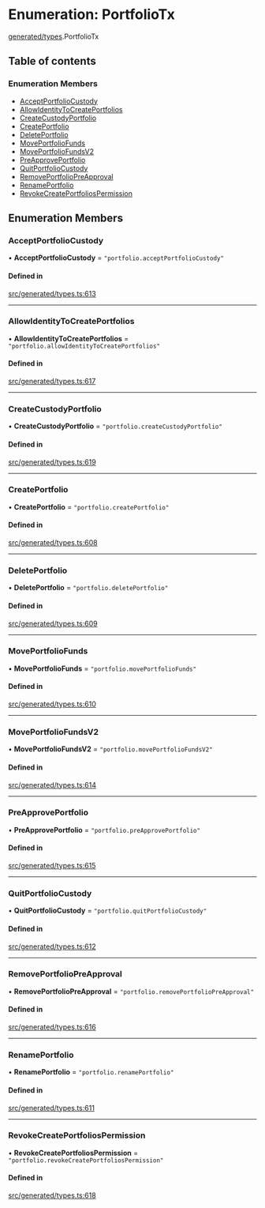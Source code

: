 # Enumeration: PortfolioTx

[generated/types](../wiki/generated.types).PortfolioTx

## Table of contents

### Enumeration Members

- [AcceptPortfolioCustody](../wiki/generated.types.PortfolioTx#acceptportfoliocustody)
- [AllowIdentityToCreatePortfolios](../wiki/generated.types.PortfolioTx#allowidentitytocreateportfolios)
- [CreateCustodyPortfolio](../wiki/generated.types.PortfolioTx#createcustodyportfolio)
- [CreatePortfolio](../wiki/generated.types.PortfolioTx#createportfolio)
- [DeletePortfolio](../wiki/generated.types.PortfolioTx#deleteportfolio)
- [MovePortfolioFunds](../wiki/generated.types.PortfolioTx#moveportfoliofunds)
- [MovePortfolioFundsV2](../wiki/generated.types.PortfolioTx#moveportfoliofundsv2)
- [PreApprovePortfolio](../wiki/generated.types.PortfolioTx#preapproveportfolio)
- [QuitPortfolioCustody](../wiki/generated.types.PortfolioTx#quitportfoliocustody)
- [RemovePortfolioPreApproval](../wiki/generated.types.PortfolioTx#removeportfoliopreapproval)
- [RenamePortfolio](../wiki/generated.types.PortfolioTx#renameportfolio)
- [RevokeCreatePortfoliosPermission](../wiki/generated.types.PortfolioTx#revokecreateportfoliospermission)

## Enumeration Members

### AcceptPortfolioCustody

• **AcceptPortfolioCustody** = ``"portfolio.acceptPortfolioCustody"``

#### Defined in

[src/generated/types.ts:613](https://github.com/PolymeshAssociation/polymesh-private-sdk/blob/2c6aa0b4/src/generated/types.ts#L613)

___

### AllowIdentityToCreatePortfolios

• **AllowIdentityToCreatePortfolios** = ``"portfolio.allowIdentityToCreatePortfolios"``

#### Defined in

[src/generated/types.ts:617](https://github.com/PolymeshAssociation/polymesh-private-sdk/blob/2c6aa0b4/src/generated/types.ts#L617)

___

### CreateCustodyPortfolio

• **CreateCustodyPortfolio** = ``"portfolio.createCustodyPortfolio"``

#### Defined in

[src/generated/types.ts:619](https://github.com/PolymeshAssociation/polymesh-private-sdk/blob/2c6aa0b4/src/generated/types.ts#L619)

___

### CreatePortfolio

• **CreatePortfolio** = ``"portfolio.createPortfolio"``

#### Defined in

[src/generated/types.ts:608](https://github.com/PolymeshAssociation/polymesh-private-sdk/blob/2c6aa0b4/src/generated/types.ts#L608)

___

### DeletePortfolio

• **DeletePortfolio** = ``"portfolio.deletePortfolio"``

#### Defined in

[src/generated/types.ts:609](https://github.com/PolymeshAssociation/polymesh-private-sdk/blob/2c6aa0b4/src/generated/types.ts#L609)

___

### MovePortfolioFunds

• **MovePortfolioFunds** = ``"portfolio.movePortfolioFunds"``

#### Defined in

[src/generated/types.ts:610](https://github.com/PolymeshAssociation/polymesh-private-sdk/blob/2c6aa0b4/src/generated/types.ts#L610)

___

### MovePortfolioFundsV2

• **MovePortfolioFundsV2** = ``"portfolio.movePortfolioFundsV2"``

#### Defined in

[src/generated/types.ts:614](https://github.com/PolymeshAssociation/polymesh-private-sdk/blob/2c6aa0b4/src/generated/types.ts#L614)

___

### PreApprovePortfolio

• **PreApprovePortfolio** = ``"portfolio.preApprovePortfolio"``

#### Defined in

[src/generated/types.ts:615](https://github.com/PolymeshAssociation/polymesh-private-sdk/blob/2c6aa0b4/src/generated/types.ts#L615)

___

### QuitPortfolioCustody

• **QuitPortfolioCustody** = ``"portfolio.quitPortfolioCustody"``

#### Defined in

[src/generated/types.ts:612](https://github.com/PolymeshAssociation/polymesh-private-sdk/blob/2c6aa0b4/src/generated/types.ts#L612)

___

### RemovePortfolioPreApproval

• **RemovePortfolioPreApproval** = ``"portfolio.removePortfolioPreApproval"``

#### Defined in

[src/generated/types.ts:616](https://github.com/PolymeshAssociation/polymesh-private-sdk/blob/2c6aa0b4/src/generated/types.ts#L616)

___

### RenamePortfolio

• **RenamePortfolio** = ``"portfolio.renamePortfolio"``

#### Defined in

[src/generated/types.ts:611](https://github.com/PolymeshAssociation/polymesh-private-sdk/blob/2c6aa0b4/src/generated/types.ts#L611)

___

### RevokeCreatePortfoliosPermission

• **RevokeCreatePortfoliosPermission** = ``"portfolio.revokeCreatePortfoliosPermission"``

#### Defined in

[src/generated/types.ts:618](https://github.com/PolymeshAssociation/polymesh-private-sdk/blob/2c6aa0b4/src/generated/types.ts#L618)
